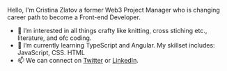Hello, I'm Cristina Zlatov a former Web3 Project Manager who is changing career path to become a Front-end Developer. 
- 👀 I’m interested in all things crafty like knitting, cross stiching etc., literature, and ofc coding.
- 🌱 I’m currently learning TypeScript and Angular. My skillset includes: JavaScript, CSS. HTML
- 📫 We can connect on [Twitter](https://twitter.com/czltv) or [LinkedIn](https://www.linkedin.com/in/cristina-zlatov/).
